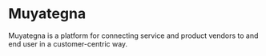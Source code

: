 # Muyategna

Muyategna is a platform for connecting service and product vendors to and end user in a customer-centric way.
